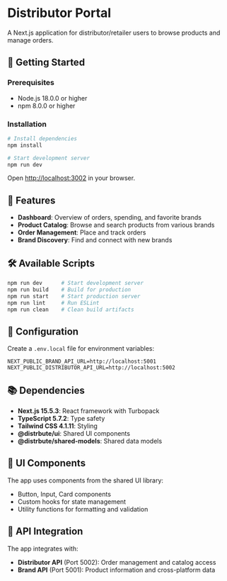 # Distributor Portal

A Next.js application for distributor/retailer users to browse products and manage orders.

## 🚀 Getting Started

### Prerequisites

- Node.js 18.0.0 or higher
- npm 8.0.0 or higher

### Installation

```bash
# Install dependencies
npm install

# Start development server
npm run dev
```

Open [http://localhost:3002](http://localhost:3002) in your browser.

## 📱 Features

- **Dashboard**: Overview of orders, spending, and favorite brands
- **Product Catalog**: Browse and search products from various brands
- **Order Management**: Place and track orders
- **Brand Discovery**: Find and connect with new brands

## 🛠️ Available Scripts

```bash
npm run dev      # Start development server
npm run build    # Build for production
npm run start    # Start production server
npm run lint     # Run ESLint
npm run clean    # Clean build artifacts
```

## 🔧 Configuration

Create a `.env.local` file for environment variables:

```env
NEXT_PUBLIC_BRAND_API_URL=http://localhost:5001
NEXT_PUBLIC_DISTRIBUTOR_API_URL=http://localhost:5002
```

## 📚 Dependencies

- **Next.js 15.5.3**: React framework with Turbopack
- **TypeScript 5.7.2**: Type safety
- **Tailwind CSS 4.1.11**: Styling
- **@distrbute/ui**: Shared UI components
- **@distrbute/shared-models**: Shared data models

## 🎨 UI Components

The app uses components from the shared UI library:

- Button, Input, Card components
- Custom hooks for state management
- Utility functions for formatting and validation

## 🔗 API Integration

The app integrates with:

- **Distributor API** (Port 5002): Order management and catalog access
- **Brand API** (Port 5001): Product information and cross-platform data
